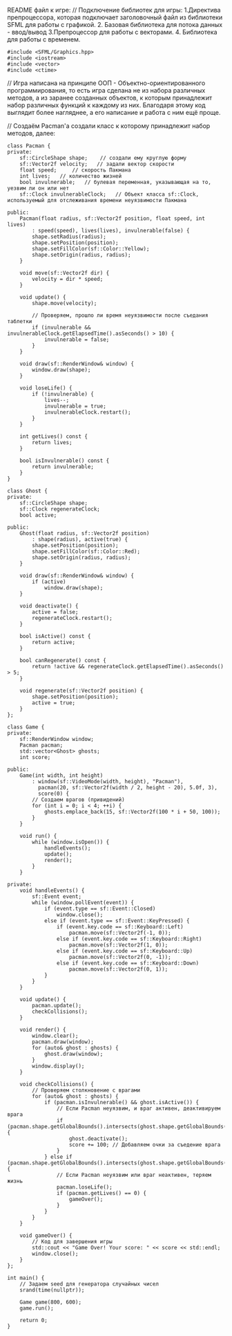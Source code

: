 README файл к игре:
        // Подключение библиотек для игры: 1.Директива препроцессора, которая подключает заголовочный файл из библиотеки SFML для работы с графикой. 2. Базовая библиотека для потока данных - ввод/вывод
        3.Препроцессор для работы с векторами. 4. Библиотека для работы с временем.

        
    #include <SFML/Graphics.hpp>          
    #include <iostream>                
    #include <vector>
    #include <ctime>
 // Игра написана на принципе ООП - Объектно-ориентированного программирования, то есть игра сделана не из набора различных методов, а из заранее созданных объектов, к которым принадлежит набор различных функций к каждому из них. Благодаря этому код выглядит более нагляднее, а его написание и работа с ним ещё проще.


// Создаём Pacman'а
создали класс к которому принадлежит набор методов, далее:
    
    class Pacman {
    private:
        sf::CircleShape shape;    // создали ему круглую форму
        sf::Vector2f velocity;   // задали вектор скорости
        float speed;     // скорость Пакмана
        int lives;   // количество жизней
        bool invulnerable;   // булевая переменная, указывающая на то, уезвим ли он или нет
        sf::Clock invulnerableClock;   // Объект класса sf::Clock, используемый для отслеживания времени неуязвимости Пакмана
    
    public:
        Pacman(float radius, sf::Vector2f position, float speed, int lives)
            : speed(speed), lives(lives), invulnerable(false) {
            shape.setRadius(radius);
            shape.setPosition(position);
            shape.setFillColor(sf::Color::Yellow);
            shape.setOrigin(radius, radius);
        }
    
        void move(sf::Vector2f dir) {
            velocity = dir * speed;
        }
    
        void update() {
            shape.move(velocity);
    
            // Проверяем, прошло ли время неуязвимости после съедания таблетки
            if (invulnerable && invulnerableClock.getElapsedTime().asSeconds() > 10) {
                invulnerable = false;
            }
        }
    
        void draw(sf::RenderWindow& window) {
            window.draw(shape);
        }
    
        void loseLife() {
            if (!invulnerable) {
                lives--;
                invulnerable = true;
                invulnerableClock.restart();
            }
        }
    
        int getLives() const {
            return lives;
        }
    
        bool isInvulnerable() const {
            return invulnerable;
        }
    }
    
    class Ghost {
    private:
        sf::CircleShape shape;
        sf::Clock regenerateClock;
        bool active;
    
    public:
        Ghost(float radius, sf::Vector2f position)
            : shape(radius), active(true) {
            shape.setPosition(position);
            shape.setFillColor(sf::Color::Red);
            shape.setOrigin(radius, radius);
        }
    
        void draw(sf::RenderWindow& window) {
            if (active)
                window.draw(shape);
        }
    
        void deactivate() {
            active = false;
            regenerateClock.restart();
        }
    
        bool isActive() const {
            return active;
        }
    
        bool canRegenerate() const {
            return !active && regenerateClock.getElapsedTime().asSeconds() > 5;
        }
    
        void regenerate(sf::Vector2f position) {
            shape.setPosition(position);
            active = true;
        }
    };
    
    class Game {
    private:
        sf::RenderWindow window;
        Pacman pacman;
        std::vector<Ghost> ghosts;
        int score;
    
    public:
        Game(int width, int height)
            : window(sf::VideoMode(width, height), "Pacman"),
              pacman(20, sf::Vector2f(width / 2, height - 20), 5.0f, 3),
              score(0) {
            // Создаем врагов (привидений)
            for (int i = 0; i < 4; ++i) {
                ghosts.emplace_back(15, sf::Vector2f(100 * i + 50, 100));
            }
        }
    
        void run() {
            while (window.isOpen()) {
                handleEvents();
                update();
                render();
            }
        }
    
    private:
        void handleEvents() {
            sf::Event event;
            while (window.pollEvent(event)) {
                if (event.type == sf::Event::Closed)
                    window.close();
                else if (event.type == sf::Event::KeyPressed) {
                    if (event.key.code == sf::Keyboard::Left)
                        pacman.move(sf::Vector2f(-1, 0));
                    else if (event.key.code == sf::Keyboard::Right)
                        pacman.move(sf::Vector2f(1, 0));
                    else if (event.key.code == sf::Keyboard::Up)
                        pacman.move(sf::Vector2f(0, -1));
                    else if (event.key.code == sf::Keyboard::Down)
                        pacman.move(sf::Vector2f(0, 1));
                }
            }
        }
    
        void update() {
            pacman.update();
            checkCollisions();
        }
    
        void render() {
            window.clear();
            pacman.draw(window);
            for (auto& ghost : ghosts) {
                ghost.draw(window);
            }
            window.display();
        }
    
        void checkCollisions() {
            // Проверяем столкновение с врагами
            for (auto& ghost : ghosts) {
                if (pacman.isInvulnerable() && ghost.isActive()) {
                    // Если Pacman неуязвим, и враг активен, деактивируем врага
                    if (pacman.shape.getGlobalBounds().intersects(ghost.shape.getGlobalBounds())) {
                        ghost.deactivate();
                        score += 100; // Добавляем очки за съедение врага
                    }
                } else if (pacman.shape.getGlobalBounds().intersects(ghost.shape.getGlobalBounds())) {
                    // Если Pacman неуязвим или враг неактивен, теряем жизнь
                    pacman.loseLife();
                    if (pacman.getLives() == 0) {
                        gameOver();
                    }
                }
            }
        }
    
        void gameOver() {
            // Код для завершения игры
            std::cout << "Game Over! Your score: " << score << std::endl;
            window.close();
        }
    };
    
    int main() {
        // Задаем seed для генератора случайных чисел
        srand(time(nullptr));

        Game game(800, 600);
        game.run();
    
        return 0;
    }

